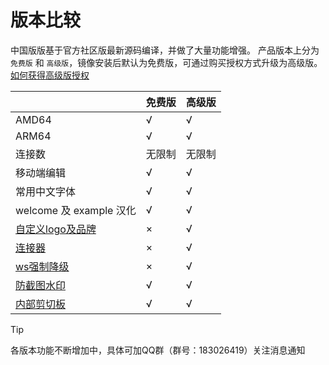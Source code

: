 # 版本比较

中国版版基于官方社区版最新源码编译，并做了大量功能增强。
产品版本上分为 `免费版` 和 `高级版`，镜像安装后默认为免费版，可通过购买授权方式升级为高级版。[如何获得高级版授权](../product/vip.md)


|                                                 | 免费版 | 高级版 |
| ----------------------------------------------- | ------ | ------ |
| AMD64                                           | √      | √      |
| ARM64                                           | √      | √      |
| 连接数                                          | 无限制 | 无限制 |
| 移动端编辑                                      | √      | √      |
| 常用中文字体                                    | √      | √      |
| welcome 及 example 汉化                         | √      | √      |
| [自定义logo及品牌](../feature/customization.md) | ×      | √      |
| [连接器](../feature/connector.md)               | ×      | √      |
| [ws强制降级](../feature/longpoll.md)            | ×      | √      |
| [防截图水印](../feature/watermark.md)           | √      | √      |
| [内部剪切板](../feature/copyout.md)             | √      | √      |

<FeedsAds />

> [!TIP]
> 各版本功能不断增加中，具体可加QQ群（群号：183026419）关注消息通知